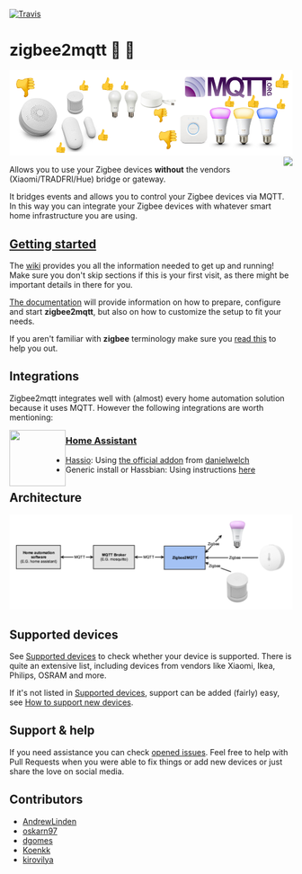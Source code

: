 [![Travis](https://img.shields.io/travis/Koenkk/zigbee2mqtt.svg)](https://api.travis-ci.org/Koenkk/zigbee2mqtt.svg)

# zigbee2mqtt :bridge_at_night: :honeybee:
![Thumbs up or down?](header.png)
<img align="right" height="40px" src="https://user-images.githubusercontent.com/7738048/40915536-1993dd32-6805-11e8-9f22-4dfca52133c0.png">

Allows you to use your Zigbee devices **without** the vendors (Xiaomi/TRADFRI/Hue) bridge or gateway.

It bridges events and allows you to control your Zigbee devices via MQTT. In this way you can integrate your Zigbee devices with whatever smart home infrastructure you are using. 

## [Getting started](https://github.com/Koenkk/zigbee2mqtt/wiki/Getting-started)
The [wiki](https://github.com/Koenkk/zigbee2mqtt/wiki) provides you all the information needed to get up and running! Make sure you don't skip sections if this is your first visit, as there might be important details in there for you.

[The documentation](https://github.com/Koenkk/zigbee2mqtt/wiki) will provide information on how to prepare, configure and start **zigbee2mqtt**, but also on how to customize the setup to fit your needs. 

If you aren't familiar with **zigbee** terminology make sure you [read this](https://github.com/Koenkk/zigbee2mqtt/wiki/ZigBee-network) to help you out.

## Integrations
Zigbee2mqtt integrates well with (almost) every home automation solution because it uses MQTT. However the following integrations are worth mentioning:

<img align="left" height="100px" width="100px" src="https://user-images.githubusercontent.com/7738048/40914297-49e6e560-6800-11e8-8904-36cce896e5a8.png">

### [Home Assistant](https://www.home-assistant.io/)
- [Hassio](https://www.home-assistant.io/hassio/): Using [the official addon](https://github.com/danielwelch/hassio-zigbee2mqtt) from [danielwelch](https://github.com/danielwelch)
- Generic install or Hassbian: Using instructions [here](https://github.com/Koenkk/zigbee2mqtt/wiki/Integrating-with-Home-Assistant)

## Architecture 
![Architecture](architecture.png)

## Supported devices
See [Supported devices](https://github.com/Koenkk/zigbee2mqtt/wiki/Supported-devices) to check whether your device is supported. There is quite an extensive list, including devices from vendors like Xiaomi, Ikea, Philips, OSRAM and more. 

If it's not listed in [Supported devices](https://github.com/Koenkk/zigbee2mqtt/wiki/Supported-devices), support can be added (fairly) easy, see [How to support new devices](https://github.com/Koenkk/zigbee2mqtt/wiki/How-to-support-new-devices).

## Support & help
If you need assistance you can check [opened issues](https://github.com/Koenkk/zigbee2mqtt/issues). Feel free to help with Pull Requests when you were able to fix things or add new devices or just share the love on social media. 

## Contributors
* [AndrewLinden](https://github.com/AndrewLinden)
* [oskarn97](https://github.com/oskarn97)
* [dgomes](https://github.com/dgomes)
* [Koenkk](https://github.com/Koenk)
* [kirovilya](https://github.com/kirovilya)
